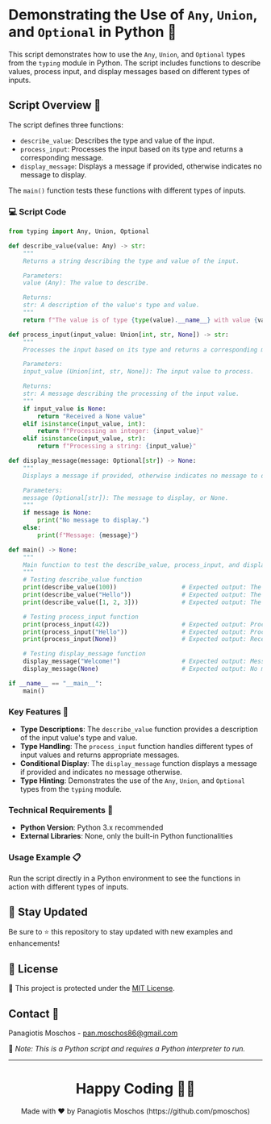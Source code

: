 # Demonstrating the Use of `Any`, `Union`, and `Optional` in Python 🐍

This script demonstrates how to use the `Any`, `Union`, and `Optional` types from the `typing` module in Python. The script includes functions to describe values, process input, and display messages based on different types of inputs.

## Script Overview 📘

The script defines three functions:
- `describe_value`: Describes the type and value of the input.
- `process_input`: Processes the input based on its type and returns a corresponding message.
- `display_message`: Displays a message if provided, otherwise indicates no message to display.

The `main()` function tests these functions with different types of inputs.

### :computer: Script Code

```python
from typing import Any, Union, Optional

def describe_value(value: Any) -> str:
    """
    Returns a string describing the type and value of the input.

    Parameters:
    value (Any): The value to describe.

    Returns:
    str: A description of the value's type and value.
    """
    return f"The value is of type {type(value).__name__} with value {value}"

def process_input(input_value: Union[int, str, None]) -> str:
    """
    Processes the input based on its type and returns a corresponding message.

    Parameters:
    input_value (Union[int, str, None]): The input value to process.

    Returns:
    str: A message describing the processing of the input value.
    """
    if input_value is None:
        return "Received a None value"
    elif isinstance(input_value, int):
        return f"Processing an integer: {input_value}"
    elif isinstance(input_value, str):
        return f"Processing a string: {input_value}"

def display_message(message: Optional[str]) -> None:
    """
    Displays a message if provided, otherwise indicates no message to display.

    Parameters:
    message (Optional[str]): The message to display, or None.
    """
    if message is None:
        print("No message to display.")
    else:
        print(f"Message: {message}")

def main() -> None:
    """
    Main function to test the describe_value, process_input, and display_message functions.
    """
    # Testing describe_value function
    print(describe_value(100))                  # Expected output: The value is of type int with value 100
    print(describe_value("Hello"))              # Expected output: The value is of type str with value Hello
    print(describe_value([1, 2, 3]))            # Expected output: The value is of type list with value [1, 2, 3]

    # Testing process_input function
    print(process_input(42))                    # Expected output: Processing an integer: 42
    print(process_input("Hello"))               # Expected output: Processing a string: Hello
    print(process_input(None))                  # Expected output: Received a None value

    # Testing display_message function
    display_message("Welcome!")                 # Expected output: Message: Welcome!
    display_message(None)                       # Expected output: No message to display.

if __name__ == "__main__":
    main()
```

### Key Features 🌟
- **Type Descriptions**: The `describe_value` function provides a description of the input value's type and value.
- **Type Handling**: The `process_input` function handles different types of input values and returns appropriate messages.
- **Conditional Display**: The `display_message` function displays a message if provided and indicates no message otherwise.
- **Type Hinting**: Demonstrates the use of the `Any`, `Union`, and `Optional` types from the `typing` module.

### Technical Requirements 🔧
- **Python Version**: Python 3.x recommended
- **External Libraries**: None, only the built-in Python functionalities

### Usage Example 📋
Run the script directly in a Python environment to see the functions in action with different types of inputs.

## 📢 Stay Updated

Be sure to ⭐ this repository to stay updated with new examples and enhancements!

## 📄 License
🔐 This project is protected under the [MIT License](https://mit-license.org/).


## Contact 📧
Panagiotis Moschos - pan.moschos86@gmail.com

🔗 *Note: This is a Python script and requires a Python interpreter to run.*

---
<h1 align=center>Happy Coding 👨‍💻 </h1>

<p align="center">
  Made with ❤️ by Panagiotis Moschos (https://github.com/pmoschos)
</p>